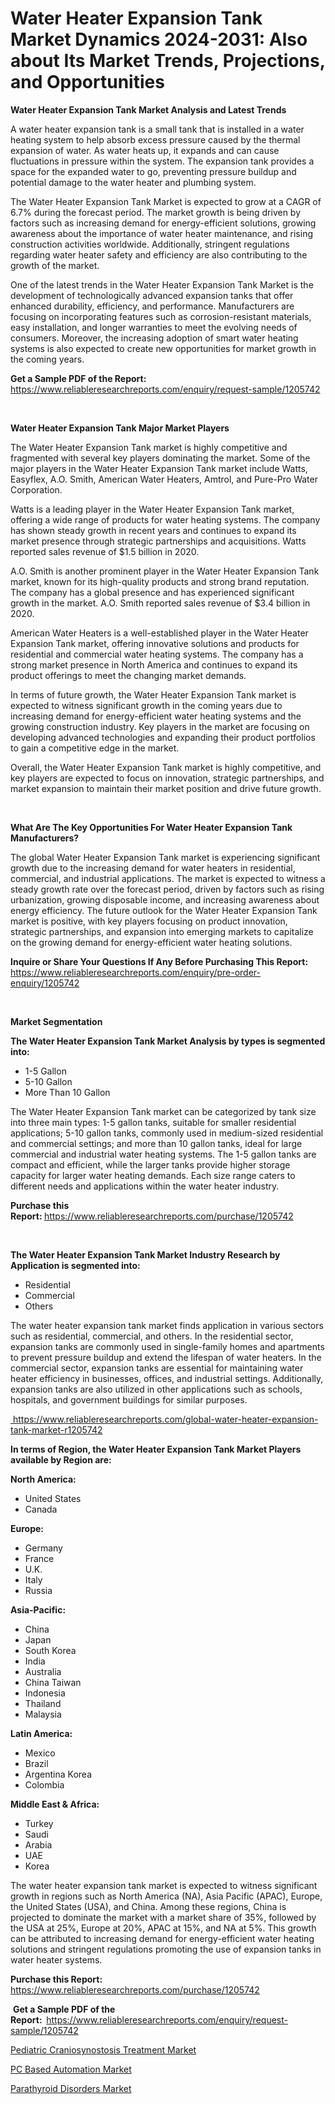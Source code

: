 <p><h1>Water Heater Expansion Tank Market Dynamics 2024-2031: Also about Its Market Trends, Projections, and Opportunities</h1></p><p><strong>Water Heater Expansion Tank Market Analysis and Latest Trends</strong></p>
<p><p>A water heater expansion tank is a small tank that is installed in a water heating system to help absorb excess pressure caused by the thermal expansion of water. As water heats up, it expands and can cause fluctuations in pressure within the system. The expansion tank provides a space for the expanded water to go, preventing pressure buildup and potential damage to the water heater and plumbing system.</p><p>The Water Heater Expansion Tank Market is expected to grow at a CAGR of 6.7% during the forecast period. The market growth is being driven by factors such as increasing demand for energy-efficient solutions, growing awareness about the importance of water heater maintenance, and rising construction activities worldwide. Additionally, stringent regulations regarding water heater safety and efficiency are also contributing to the growth of the market.</p><p>One of the latest trends in the Water Heater Expansion Tank Market is the development of technologically advanced expansion tanks that offer enhanced durability, efficiency, and performance. Manufacturers are focusing on incorporating features such as corrosion-resistant materials, easy installation, and longer warranties to meet the evolving needs of consumers. Moreover, the increasing adoption of smart water heating systems is also expected to create new opportunities for market growth in the coming years.</p></p>
<p><strong>Get a Sample PDF of the Report:&nbsp;</strong> <a href="https://www.reliableresearchreports.com/enquiry/request-sample/1205742">https://www.reliableresearchreports.com/enquiry/request-sample/1205742</a></p>
<p>&nbsp;</p>
<p><strong>Water Heater Expansion Tank Major Market Players</strong></p>
<p><p>The Water Heater Expansion Tank market is highly competitive and fragmented with several key players dominating the market. Some of the major players in the Water Heater Expansion Tank market include Watts, Easyflex, A.O. Smith, American Water Heaters, Amtrol, and Pure-Pro Water Corporation.</p><p>Watts is a leading player in the Water Heater Expansion Tank market, offering a wide range of products for water heating systems. The company has shown steady growth in recent years and continues to expand its market presence through strategic partnerships and acquisitions. Watts reported sales revenue of $1.5 billion in 2020.</p><p>A.O. Smith is another prominent player in the Water Heater Expansion Tank market, known for its high-quality products and strong brand reputation. The company has a global presence and has experienced significant growth in the market. A.O. Smith reported sales revenue of $3.4 billion in 2020.</p><p>American Water Heaters is a well-established player in the Water Heater Expansion Tank market, offering innovative solutions and products for residential and commercial water heating systems. The company has a strong market presence in North America and continues to expand its product offerings to meet the changing market demands.</p><p>In terms of future growth, the Water Heater Expansion Tank market is expected to witness significant growth in the coming years due to increasing demand for energy-efficient water heating systems and the growing construction industry. Key players in the market are focusing on developing advanced technologies and expanding their product portfolios to gain a competitive edge in the market.</p><p>Overall, the Water Heater Expansion Tank market is highly competitive, and key players are expected to focus on innovation, strategic partnerships, and market expansion to maintain their market position and drive future growth.</p></p>
<p>&nbsp;</p>
<p><strong>What Are The Key Opportunities For Water Heater Expansion Tank Manufacturers?</strong></p>
<p><p>The global Water Heater Expansion Tank market is experiencing significant growth due to the increasing demand for water heaters in residential, commercial, and industrial applications. The market is expected to witness a steady growth rate over the forecast period, driven by factors such as rising urbanization, growing disposable income, and increasing awareness about energy efficiency. The future outlook for the Water Heater Expansion Tank market is positive, with key players focusing on product innovation, strategic partnerships, and expansion into emerging markets to capitalize on the growing demand for energy-efficient water heating solutions.</p></p>
<p><strong>Inquire or Share Your Questions If Any Before Purchasing This Report:</strong> <a href="https://www.reliableresearchreports.com/enquiry/pre-order-enquiry/1205742">https://www.reliableresearchreports.com/enquiry/pre-order-enquiry/1205742</a></p>
<p>&nbsp;</p>
<p><strong>Market Segmentation</strong></p>
<p><strong>The Water Heater Expansion Tank Market Analysis by types is segmented into:</strong></p>
<p><ul><li>1-5 Gallon</li><li>5-10 Gallon</li><li>More Than 10 Gallon</li></ul></p>
<p><p>The Water Heater Expansion Tank market can be categorized by tank size into three main types: 1-5 gallon tanks, suitable for smaller residential applications; 5-10 gallon tanks, commonly used in medium-sized residential and commercial settings; and more than 10 gallon tanks, ideal for large commercial and industrial water heating systems. The 1-5 gallon tanks are compact and efficient, while the larger tanks provide higher storage capacity for larger water heating demands. Each size range caters to different needs and applications within the water heater industry.</p></p>
<p><strong>Purchase this Report:&nbsp;</strong><a href="https://www.reliableresearchreports.com/purchase/1205742">https://www.reliableresearchreports.com/purchase/1205742</a></p>
<p>&nbsp;</p>
<p><strong>The Water Heater Expansion Tank Market Industry Research by Application is segmented into:</strong></p>
<p><ul><li>Residential</li><li>Commercial</li><li>Others</li></ul></p>
<p><p>The water heater expansion tank market finds application in various sectors such as residential, commercial, and others. In the residential sector, expansion tanks are commonly used in single-family homes and apartments to prevent pressure buildup and extend the lifespan of water heaters. In the commercial sector, expansion tanks are essential for maintaining water heater efficiency in businesses, offices, and industrial settings. Additionally, expansion tanks are also utilized in other applications such as schools, hospitals, and government buildings for similar purposes.</p></p>
<p><a href="https://www.reliableresearchreports.com/global-water-heater-expansion-tank-market-r1205742">&nbsp;https://www.reliableresearchreports.com/global-water-heater-expansion-tank-market-r1205742</a></p>
<p><strong>In terms of Region, the Water Heater Expansion Tank Market Players available by Region are:</strong></p>
<p>
    <p> <strong> North America: </strong>
        <ul>
            <li>United States</li>
            <li>Canada</li>
        </ul>
        </p> 
    <p> <strong> Europe: </strong>
        <ul>
            <li>Germany</li>
            <li>France</li>
            <li>U.K.</li>
            <li>Italy</li>
            <li>Russia</li>
        </ul>
        </p> 
    <p> <strong> Asia-Pacific: </strong>
        <ul>
            <li>China</li>
            <li>Japan</li>
            <li>South Korea</li>
            <li>India</li>
            <li>Australia</li>
            <li>China Taiwan</li>
            <li>Indonesia</li>
            <li>Thailand</li>
            <li>Malaysia</li>
        </ul>
        </p> 
    <p> <strong> Latin America: </strong>
        <ul>
            <li>Mexico</li>
            <li>Brazil</li>
            <li>Argentina Korea</li>
            <li>Colombia</li>
        </ul>
        </p> 
    <p> <strong> Middle East & Africa: </strong>
        <ul>
            <li>Turkey</li>
            <li>Saudi</li>
            <li>Arabia</li>
            <li>UAE</li>
            <li>Korea</li>
        </ul>
    </p>
    </p>
<p><p>The water heater expansion tank market is expected to witness significant growth in regions such as North America (NA), Asia Pacific (APAC), Europe, the United States (USA), and China. Among these regions, China is projected to dominate the market with a market share of 35%, followed by the USA at 25%, Europe at 20%, APAC at 15%, and NA at 5%. This growth can be attributed to increasing demand for energy-efficient water heating solutions and stringent regulations promoting the use of expansion tanks in water heater systems.</p></p>
<p><strong>Purchase this Report: </strong><a href="https://www.reliableresearchreports.com/purchase/1205742">https://www.reliableresearchreports.com/purchase/1205742</a></p>
<p>&nbsp;<strong>Get a Sample PDF of the Report:&nbsp;&nbsp;</strong><a href="https://www.reliableresearchreports.com/enquiry/request-sample/1205742">https://www.reliableresearchreports.com/enquiry/request-sample/1205742</a></p>
<p><strong></strong></p>
<p><p><a href="https://www.linkedin.com/pulse/pediatric-craniosynostosis-treatment-market-share-evolution-growth-xarjf?trackingId=NJoVnyxhibOyicl3NhFYoA%3D%3D">Pediatric Craniosynostosis Treatment Market</a></p><p><a href="https://www.linkedin.com/pulse/pc-based-automation-market-size-trends-complete-industry-overview-6n36f?trackingId=QoK7ZkOJbg4tEcz2AdqzzQ%3D%3D">PC Based Automation Market</a></p><p><a href="https://www.linkedin.com/pulse/parathyroid-disorders-market-analysis-sze-forecasted-period-eujcc?trackingId=EObQ8HnxlmCvGB%2BBGlBF3A%3D%3D">Parathyroid Disorders Market</a></p></p>